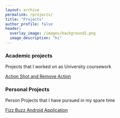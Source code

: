 ```yaml
---
layout: archive
permalink: /projects/
title: "Projects"
author_profile: false
header:
  overlay_image: /images/background2.png
  image_description: "hi"
---
```

### Academic projects
Projects that I worked on as University coursework

[Action Shot and Remove Action](https://lancelancezhang.github.io/MatlabImageEditor/)

### Personal Projects
Person Projects that I have pursued in my spare time

[Fizz Buzz Android Application](https://lancelancezhang.github.io/AndroidFizzBuzz/)
